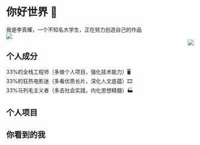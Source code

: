 # 你好世界 👋  
我是李真耀，一个不知名大学生，正在努力创造自己的作品  
<img align="left" src="https://github-readme-stats.vercel.app/api?username=AkiraKubrick&include_all_commits=true&count_private-true&custom_title=AkiraKubrick%20GitHub%20Stats&line_height=30&show_icons=true&hide_border=true&bg_color=192133&title_color=efb752&icon_color=efb752&text_color=70bed9">  
<img align="right" src="https://github-readme-stats.vercel.app/api/top-langs/?username=ckend">  
## 个人成分  
33%的全栈工程师（多做个人项目，强化技术能力）🖥  
33%的狂热电影迷（多看优质长片，深化人文底蕴）🎞  
33%马列毛主义者（多去社会实践，内化思想精髓）🏭
## 个人项目  
## 你看到的我  
